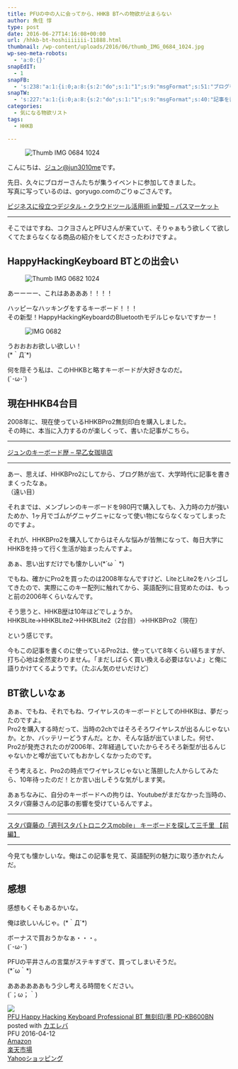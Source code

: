 ```yaml
---
title: PFUの中の人に会ってから、HHKB BTへの物欲が止まらない
author: 魚住 惇
type: post
date: 2016-06-27T14:16:08+00:00
url: /hhkb-bt-hoshiiiiiii-11888.html
thumbnail: /wp-content/uploads/2016/06/thumb_IMG_0684_1024.jpg
wp-seo-meta-robots:
  - 'a:0:{}'
snapEdIT:
  - 1
snapFB:
  - 's:238:"a:1:{i:0;a:8:{s:2:"do";s:1:"1";s:9:"msgFormat";s:51:"ブログを更新しました！%TITLE% %SITENAME%";s:8:"postType";s:1:"A";s:9:"isAutoImg";s:1:"A";s:8:"imgToUse";s:0:"";s:9:"isAutoURL";s:1:"A";s:8:"urlToUse";s:0:"";s:4:"doFB";i:0;}}";'
snapTW:
  - 's:227:"a:1:{i:0;a:8:{s:2:"do";s:1:"1";s:9:"msgFormat";s:40:"記事を書きました: %TITLE%  %URL%";s:8:"attchImg";s:1:"1";s:9:"isAutoImg";s:1:"A";s:8:"imgToUse";s:0:"";s:9:"isAutoURL";s:1:"A";s:8:"urlToUse";s:0:"";s:4:"doTW";i:0;}}";'
categories:
  - 気になる物欲リスト
tags:
  - HHKB

---
```


<figure class="wp-block-image"><img decoding="async" src="/wp-content/uploads/2016/06/thumb_IMG_0684_1024.jpg" alt="Thumb IMG 0684 1024" /></figure> <!--more-->

こんにちは、[ジュン@jun3010me][1]です。

先日、久々にブロガーさんたちが集うイベントに参加してきました。  
写真に写っているのは、goryugo.comのごりゅごさんです。

<a href="http://passmarket.yahoo.co.jp/event/show/detail/0162zdy8mjqw.html#detail" target="_blank" rel="noopener noreferrer">ビジネスに役立つデジタル・クラウドツール活用術 in愛知 &#8211; パスマーケット</a>

****  
  
そこではですね、コクヨさんとPFUさんが来ていて、そりゃぁもう欲しくて欲しくてたまらなくなる商品の紹介をしてくださったわけですよ。

## HappyHackingKeyboard BTとの出会い
<figure class="wp-block-image">

<img decoding="async" src="/wp-content/uploads/2016/06/thumb_IMG_0682_1024.jpg" alt="Thumb IMG 0682 1024" /> </figure> 

あーーーー、これはああああ！！！！

ハッピーなハッキングをするキーボード！！！  
その新型！HappyHackingKeyboardのBluetoothモデルじゃないですかー！
<figure class="wp-block-image">

<img decoding="async" src="/wp-content/uploads/2016/06/IMG_0682.jpg" alt="IMG 0682" /> </figure> 

うおおおお欲しい欲しい！  
(\*｀Д´\*)

何を隠そう私は、このHHKBと略すキーボードが大好きなのだ。  
(\`･ω･´)

## 現在HHKB4台目

2008年に、現在使っているHHKBPro2無刻印白を購入しました。  
その時に、本当に入力するのが楽しくって、書いた記事がこちら。  
****

<a href="http://jun3010.me/keyboard-rekishi-24.html" target="_blank" rel="noopener noreferrer">ジュンのキーボード歴 – 早乙女珈琲店</a>

****  
あー、思えば、HHKBPro2にしてから、ブログ熱が出て、大学時代に記事を書きまくったなぁ。  
（遠い目）

それまでは、メンブレンのキーボードを980円で購入しても、入力時の力が強いためか、1ヶ月でゴムがグニャグニャになって使い物にならなくなってしまったのですよ。

それが、HHKBPro2を購入してからはそんな悩みが皆無になって、毎日大学にHHKBを持って行く生活が始まったんですよ。

あぁ、思い出すだけでも懐かしい(\*´ω｀\*)

でもね、確かにPro2を買ったのは2008年なんですけど、LiteとLite2をハシゴしてきたので、実際にこのキー配列に触れてから、英語配列に目覚めたのは、もっと前の2006年くらいなんです。

そう思うと、HHKB歴は10年ほどでしょうか。  
HHKBLite→HHKBLite2→HHKBLite2（2台目）→HHKBPro2（現在）  
  
という感じです。

今もこの記事を書くのに使っているPro2は、使っていて8年くらい経ちますが、打ち心地は全然変わりません。「まだしばらく買い換える必要はないよ」と俺に語りかけてくるようです。（たぶん気のせいだけど）

## BT欲しいなぁ

あぁ、でもね、それでもね、ワイヤレスのキーボードとしてのHHKBは、夢だったのですよ。  
Pro2を購入する時だって、当時の2chではそろそろワイヤレスが出るんじゃないか。とか、バッテリーどうすんだ。とか、そんな話が出ていました。何せ、Pro2が発売されたのが2006年、2年経過していたからそろそろ新型が出るんじゃないかと噂が出ていてもおかしくなかったのです。

そう考えると、Pro2の時点でワイヤレスじゃないと落胆した人からしてみたら、10年待ったのだ！とか言い出しそうな気がします笑。

あぁちなみに、自分のキーボードへの拘りは、Youtubeがまだなかった当時の、スタパ齋藤さんの記事の影響を受けているんですよ。  
****

<a href="http://k-tai.watch.impress.co.jp/cda/article/stapa/27058.html" target="_blank" rel="noopener noreferrer">スタパ齋藤の「週刊スタパトロニクスmobile」 キーボードを探して三千里 【前編】</a>

****  
今見ても懐かしいな。俺はこの記事を見て、英語配列の魅力に取り憑かれたんだ。

## 感想

感想もくそもあるかいな。

俺は欲しいんじゃ。(\*｀Д´\*)

ボーナスで買おうかなぁ・・・。  
(´･ω･\`)

PFUの平井さんの言葉がステキすぎて、買ってしまいそうだ。  
(\*´ω｀\*)

ああああああもう少し考える時間をください。  
(´；ω；｀)

<div class="cstmreba">
  <div class="kaerebalink-box">
    <div class="kaerebalink-image">
      <a href="https://www.amazon.co.jp/exec/obidos/ASIN/B01DVRXF0A/jn050191-22/" target="_blank" ><img decoding="async" src="https://images-fe.ssl-images-amazon.com/images/I/41YmO-VVJnL._SL160_.jpg" style="border: none;" /></a>
    </div>
    <div class="kaerebalink-info">
      <div class="kaerebalink-name">
        <a href="https://www.amazon.co.jp/exec/obidos/ASIN/B01DVRXF0A/jn050191-22/" target="_blank" >PFU Happy Hacking Keyboard Professional BT 無刻印/墨 PD-KB600BN</a>
        <div class="kaerebalink-powered-date">
          posted with <a href="https://kaereba.com" rel="nofollow" target="_blank">カエレバ</a>
        </div>
      </div>
      <div class="kaerebalink-detail">
        PFU 2016-04-12
      </div>
      <div class="kaerebalink-link1">
        <div class="shoplinkamazon">
          <a href="https://www.amazon.co.jp/gp/search?keywords=PD-KB600BN&#038;__mk_ja_JP=%E3%82%AB%E3%82%BF%E3%82%AB%E3%83%8A&#038;tag=jn050191-22" target="_blank" >Amazon</a>
        </div>
        <div class="shoplinkrakuten">
          <a href="https://hb.afl.rakuten.co.jp/hgc/10ef1d94.c90f9829.10ef1d95.53606a39/?pc=https%3A%2F%2Fsearch.rakuten.co.jp%2Fsearch%2Fmall%2FPD-KB600BN%2F-%2Ff.1-p.1-s.1-sf.0-st.A-v.2%3Fx%3D0%26scid%3Daf_ich_link_urltxt%26m%3Dhttp%3A%2F%2Fm.rakuten.co.jp%2F" target="_blank" >楽天市場</a>
        </div>
        <div class="shoplinkyahoo">
          <a href="//ck.jp.ap.valuecommerce.com/servlet/referral?sid=3040825&#038;pid=884909937&#038;vc_url=http%3A%2F%2Fsearch.shopping.yahoo.co.jp%2Fsearch%3Fp%3DPD-KB600BN&#038;vcptn=kaereba" target="_blank" >Yahooショッピング<img decoding="async" loading="lazy" src="//ad.jp.ap.valuecommerce.com/servlet/gifbanner?sid=3040825&#038;pid=884909937" height="1" width="1" border="0" /></a>
        </div>
      </div>
    </div>
    <div class="booklink-footer">
    </div>
  </div>
</div>

 [1]: https://twitter.com/jun3010me
